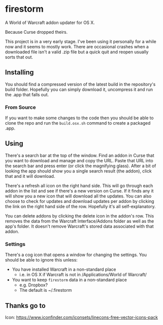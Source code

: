 # firestorm

A World of Warcraft addon updater for OS X.

Because Curse dropped theirs.

This project is in a very early stage. I've been using it personally for a while now and it seems to mostly work. There are occasional crashes when a downloaded file isn't a valid .zip file but a quick quit and reopen usually sorts that out.

## Installing

You should find a compressed version of the latest build in the repository's build folder. Hopefully you can simply download it, uncompress it and run the .app that falls out.

### From Source

If you want to make some changes to the code then you should be able to clone the repo and run the `build.osx.sh` command to create a packaged .app.

## Using

There's a search bar at the top of the window. Find an addon in Curse that you want to download and manage and copy the URL. Paste that URL into the search bar and press enter (or click the magnifying glass). After a bit of looking the app should show you a single search result (the addon), click that and it will download.

There's a refresh all icon on the right hand side. This will go through each addon in the list and see if there's a new version on Curse. If it finds any it will show you a new icon that will download all the updates. You can also choose to check for updates and download updates per addon by clicking the link on the right hand side of the row. Hopefully it's all self-explanatory.

You can delete addons by clicking the delete icon in the addon's row. This removes the data from the Warcraft Interface/Addons folder as well as the app's folder. It doesn't remove Warcraft's stored data associated with that addon.

### Settings

There's a cog icon that opens a window for changing the settings. You should be able to ignore this unless:

- You have installed Warcraft in a non-standard place
    - i.e. in OS X if Warcraft is not in /Applications/World of Warcraft/
- You want to keep `firestorm` data in a non-standard place
    - e.g. Dropbox?
    - The default is ~/.firestorm

## Thanks go to

Icon: https://www.iconfinder.com/iconsets/linecons-free-vector-icons-pack
